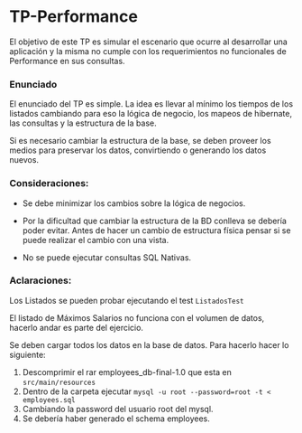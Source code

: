 # TP-Performance
El objetivo de este TP es simular el escenario que ocurre al desarrollar una aplicación y 
la misma no cumple con los requerimientos no funcionales de Performance en sus consultas. 

### Enunciado
El enunciado del TP es simple. La idea es llevar al mínimo los tiempos de los listados cambiando 
para eso la lógica de negocio, los mapeos de hibernate, las consultas y la estructura de la base. 

Si es necesario cambiar la estructura de la base, se deben proveer los medios para preservar los 
datos, convirtiendo o generando los datos nuevos.  

### Consideraciones:
* Se debe minimizar los cambios sobre la lógica de negocios.

* Por la dificultad que cambiar la estructura de la BD conlleva se debería poder evitar. Antes de 
hacer un cambio de estructura física pensar si se puede realizar el cambio con una vista. 

* No se puede ejecutar consultas SQL Nativas.

### Aclaraciones:
Los Listados se pueden probar ejecutando el test `ListadosTest`

El listado de Máximos Salarios no funciona con el volumen de datos, hacerlo andar es parte del ejercicio.

Se deben cargar todos los datos en la base de datos. Para hacerlo hacer lo siguiente:

1. Descomprimir el rar employees_db-final-1.0 que esta en `src/main/resources`
2. Dentro de la carpeta ejecutar `mysql -u root --password=root -t < employees.sql`
3. Cambiando la password del usuario root del mysql.
4. Se debería haber generado el schema employees.
